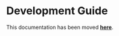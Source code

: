 # Development Guide

This documentation has been moved [**here**](docs/development.md#development-guide).
